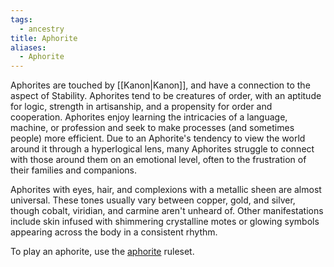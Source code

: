 ```yaml
---
tags:
  - ancestry
title: Aphorite
aliases:
  - Aphorite
---
```


Aphorites are touched by [[Kanon|Kanon]], and have a connection to the aspect of Stability. Aphorites tend to be creatures of order, with an aptitude for logic, strength in artisanship, and a propensity for order and cooperation. Aphorites enjoy learning the intricacies of a language, machine, or profession and seek to make processes (and sometimes people) more efficient. Due to an Aphorite's tendency to view the world around it through a hyperlogical lens, many Aphorites struggle to connect with those around them on an emotional level, often to the frustration of their families and companions.

Aphorites with eyes, hair, and complexions with a metallic sheen are almost universal. These tones usually vary between copper, gold, and silver, though cobalt, viridian, and carmine aren't unheard of. Other manifestations include skin infused with shimmering crystalline motes or glowing symbols appearing across the body in a consistent rhythm.

To play an aphorite, use the [aphorite](https://2e.aonprd.com/Ancestries.aspx?ID=28) ruleset.